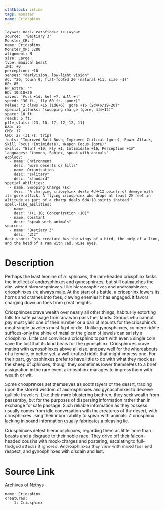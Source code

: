 ```yaml
---
statblock: inline
tags: monster
name: Criosphinx
---
```

```statblock
layout: Basic Pathfinder 1e Layout
source:  "Bestiary 3"
Monster_CR: 7
name: Criosphinx
Monster_XP: 3200
alignment: N
size: Large
type: magical beast
INI: +0
perception: +10
senses: "darkvision, low-light vision"
AC: "20, touch 9, flat-footed 20 (natural +11, size -1)"
HP: 85
HP_extra: ""
HD: 10d10+30
saves: "Fort +10, Ref +7, Will +4"
speed: "30 ft., fly 60 ft. (poor)"
melee: "2 claws +15 (1d6+6), gore +16 (2d4+6/19-20)"
special_attacks: "swooping charge (gore, 4d4+12)"
space: 10 ft.
reach: 5 ft.
pf1e_stats: [23, 10, 17, 12, 12, 11]
BAB: 10
CMB: 17
CMD: 27 (31 vs. trip)
feats: "Improved Bull Rush, Improved Critical (gore), Power Attack, Skill Focus (Intimidate), Weapon Focus (gore)"
skills: "Bluff +10, Fly +1, Intimidate +16, Perception +10"
languages: "Common, Sphinx, speak with animals"
ecology:
  - name: Environment
    desc: "warm deserts or hills"
  - name: Organisation
    desc: "solitary"
    desc: "standard"
special_abilities:
  - name: Swooping Charge (Ex)
    desc: "A charging criosphinx deals 4d4+12 points of damage with its gore attack. A flying criosphinx who drops at least 20 feet in altitude as part of a charge deals 6d4+18 points instead."
spell-like_abilities:
  - name:
    desc: "(CL 10; Concentration +10)"
  - name: Constant
    desc: "speak with animals"
sources:
  - name: "Bestiary 3"
    desc: "252"
desc_short: This creature has the wings of a bird, the body of a lion, and the head of a ram with sad, wise eyes.
```
# Description
Perhaps the least leonine of all sphinxes, the ram-headed criosphinx lacks the intellect of androsphinxes and gynosphinxes, but still outmatches the dim-witted hieracosphinxes. Like hieracosphinxes and androsphinxes, criosphinxes are always male. At the start of a battle, a criosphinx lowers its horns and crashes into foes, clawing enemies it has engaged. It favors charging down on foes from great heights.

Criosphinxes crave wealth over nearly all other things, habitually extorting tolls for safe passage from any who pass their lands. Groups who cannot pay must yield one of their number or a pair of mounts for the criosphinx’s meal-single travelers must fight or die. Unlike gynosphinxes, no mere riddle suffices-only the shine of metal or the gleam of jewels can satisfy a criosphinx. Little can convince a criosphinx to part with even a single coin save the lust that its kind bears for the gynosphinx. Criosphinxes crave mating with gynosphinxes above all else, and pay well for the whereabouts of a female, or better yet, a well-crafted riddle that might impress one. For their part, gynosphinxes prefer to have little to do with what they mock as the sheep of sphinxes, though they sometimes lower themselves to a brief assignation in the rare event a criosphinx manages to impress them with wealth or wit.

Some criosphinxes set themselves as soothsayers of the desert, trading upon the storied wisdom of androsphinxes and gynosphinxes to deceive gullible travelers. Like their more blustering brethren, they seek wealth from passersby, but for the purposes of dispersing information rather than in exchange for safe passage. Such reliable information as they possess usually comes from idle conversation with the creatures of the desert, with criosphinxes using their inborn ability to speak with animals. A criosphinx lacking in sound information usually fabricates a pleasing lie.

Criosphinxes detest hieracosphinxes, regarding them as little more than beasts and a disgrace to their noble race. They drive off their falcon-headed cousins with mock-charges and posturing, escalating to full-fledged attacks if ignored. Androsphinxes they view with mixed fear and respect, and gynosphinxes with disdain and lust.
# Source Link
[Archives of Nethys](https://aonprd.com/MonsterDisplay.aspx?ItemName=Criosphinx)
```encounter-table
name: Criosphinx
creatures:
  - 1: Criosphinx
```
